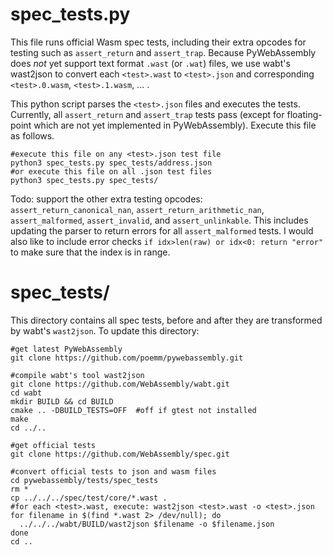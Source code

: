 
# spec_tests.py

 This file runs official Wasm spec tests, including their extra opcodes for testing such as `assert_return` and `assert_trap`. Because PyWebAssembly does _not_ yet support text format `.wast` (or `.wat`) files, we use wabt's wast2json to convert each `<test>.wast` to `<test>.json` and corresponding `<test>.0.wasm`, `<test>.1.wasm`, ... . 

This python script parses the `<test>.json` files and executes the tests. Currently, all `assert_return` and `assert_trap` tests pass (except for floating-point which are not yet implemented in PyWebAssembly).  Execute this file as follows.

```
#execute this file on any <test>.json test file
python3 spec_tests.py spec_tests/address.json
#or execute this file on all .json test files
python3 spec_tests.py spec_tests/
```

Todo:
support the other extra testing opcodes:
  `assert_return_canonical_nan`,
  `assert_return_arithmetic_nan`,
  `assert_malformed`,
  `assert_invalid`, and
  `assert_unlinkable`.
This includes updating the parser to return errors for all `assert_malformed` tests. I would also like to include error checks `if idx>len(raw) or idx<0: return "error"` to make sure that the index is in range.

# spec_tests/

This directory contains all spec tests, before and after they are transformed by wabt's `wast2json`. To update this directory:

```
#get latest PyWebAssembly
git clone https://github.com/poemm/pywebassembly.git

#compile wabt's tool wast2json
git clone https://github.com/WebAssembly/wabt.git
cd wabt
mkdir BUILD && cd BUILD
cmake .. -DBUILD_TESTS=OFF  #off if gtest not installed
make
cd ../..

#get official tests
git clone https://github.com/WebAssembly/spec.git

#convert official tests to json and wasm files
cd pywebassembly/tests/spec_tests
rm *
cp ../../../spec/test/core/*.wast .
#for each <test>.wast, execute: wast2json <test>.wast -o <test>.json
for filename in $(find *.wast 2> /dev/null); do
  ../../../wabt/BUILD/wast2json $filename -o $filename.json
done
cd ..
```



